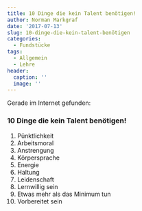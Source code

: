 ```yaml
---
title: 10 Dinge die kein Talent benötigen!
author: Norman Markgraf
date: '2017-07-13'
slug: 10-dinge-die-kein-talent-benötigen
categories:
  - Fundstücke
tags:
  - Allgemein
  - Lehre
header:
  caption: ''
  image: ''
---
```


Gerade im Internet gefunden:

### 10 Dinge die kein Talent benötigen!

1.  Pünktlichkeit
2.  Arbeitsmoral
3.  Anstrengung
4.  Körpersprache
5.  Energie
6.  Haltung
7.  Leidenschaft
8.  Lernwillig sein
9.  Etwas mehr als das Minimum tun
10. Vorbereitet sein
